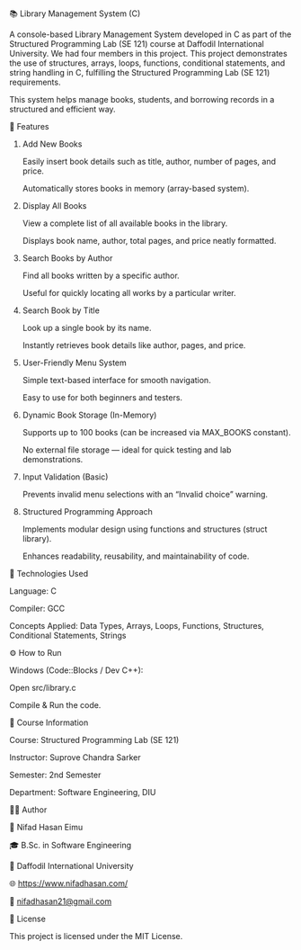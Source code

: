 📚 Library Management System (C)

A console-based Library Management System developed in C as part of the Structured Programming Lab (SE 121) course at Daffodil International University.
We had four members in this project. This project demonstrates the use of structures, arrays, loops, functions, conditional statements, and string handling in C, fulfilling the Structured Programming Lab (SE 121) requirements. 

This system helps manage books, students, and borrowing records in a structured and efficient way.

🚀 Features

1. Add New Books


      Easily insert book details such as title, author, number of pages, and price.


      Automatically stores books in memory (array-based system).


2. Display All Books


      View a complete list of all available books in the library.


      Displays book name, author, total pages, and price neatly formatted.


3. Search Books by Author


      Find all books written by a specific author.


      Useful for quickly locating all works by a particular writer.


4. Search Book by Title


      Look up a single book by its name.


      Instantly retrieves book details like author, pages, and price.


5. User-Friendly Menu System


      Simple text-based interface for smooth navigation.


      Easy to use for both beginners and testers.


6. Dynamic Book Storage (In-Memory)


      Supports up to 100 books (can be increased via MAX_BOOKS constant).


      No external file storage — ideal for quick testing and lab demonstrations.


7. Input Validation (Basic)


      Prevents invalid menu selections with an “Invalid choice” warning.


8. Structured Programming Approach


      Implements modular design using functions and structures (struct library).

      Enhances readability, reusability, and maintainability of code.




🧩 Technologies Used

Language: C

Compiler: GCC

Concepts Applied: Data Types, Arrays, Loops, Functions, Structures, Conditional Statements, Strings

⚙️ How to Run

Windows (Code::Blocks / Dev C++):

Open src/library.c

Compile & Run the code.

📄 Course Information



Course: Structured Programming Lab (SE 121)

Instructor: Suprove Chandra Sarker

Semester: 2nd Semester

Department: Software Engineering, DIU




🧑‍💻 Author



👤 Nifad Hasan Eimu

🎓 B.Sc. in Software Engineering

🏫 Daffodil International University

🌐 https://www.nifadhasan.com/

📧 nifadhasan21@gmail.com



🪪 License


This project is licensed under the MIT License.

